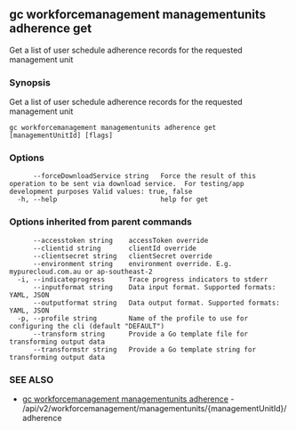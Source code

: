 ## gc workforcemanagement managementunits adherence get

Get a list of user schedule adherence records for the requested management unit

### Synopsis

Get a list of user schedule adherence records for the requested management unit

```
gc workforcemanagement managementunits adherence get [managementUnitId] [flags]
```

### Options

```
      --forceDownloadService string   Force the result of this operation to be sent via download service.  For testing/app development purposes Valid values: true, false
  -h, --help                          help for get
```

### Options inherited from parent commands

```
      --accesstoken string    accessToken override
      --clientid string       clientId override
      --clientsecret string   clientSecret override
      --environment string    environment override. E.g. mypurecloud.com.au or ap-southeast-2
  -i, --indicateprogress      Trace progress indicators to stderr
      --inputformat string    Data input format. Supported formats: YAML, JSON
      --outputformat string   Data output format. Supported formats: YAML, JSON
  -p, --profile string        Name of the profile to use for configuring the cli (default "DEFAULT")
      --transform string      Provide a Go template file for transforming output data
      --transformstr string   Provide a Go template string for transforming output data
```

### SEE ALSO

* [gc workforcemanagement managementunits adherence](gc_workforcemanagement_managementunits_adherence.html)	 - /api/v2/workforcemanagement/managementunits/{managementUnitId}/adherence


